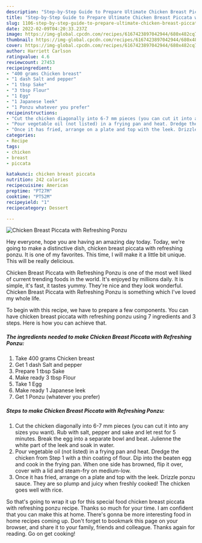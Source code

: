 ```yaml
---
description: "Step-by-Step Guide to Prepare Ultimate Chicken Breast Piccata with Refreshing Ponzu"
title: "Step-by-Step Guide to Prepare Ultimate Chicken Breast Piccata with Refreshing Ponzu"
slug: 1106-step-by-step-guide-to-prepare-ultimate-chicken-breast-piccata-with-refreshing-ponzu
date: 2022-02-09T04:20:33.237Z
image: https://img-global.cpcdn.com/recipes/6167423897042944/680x482cq70/chicken-breast-piccata-with-refreshing-ponzu-recipe-main-photo.jpg
thumbnail: https://img-global.cpcdn.com/recipes/6167423897042944/680x482cq70/chicken-breast-piccata-with-refreshing-ponzu-recipe-main-photo.jpg
cover: https://img-global.cpcdn.com/recipes/6167423897042944/680x482cq70/chicken-breast-piccata-with-refreshing-ponzu-recipe-main-photo.jpg
author: Harriett Carlson
ratingvalue: 4.6
reviewcount: 27453
recipeingredient:
- "400 grams Chicken breast"
- "1 dash Salt and pepper"
- "1 tbsp Sake"
- "3 tbsp Flour"
- "1 Egg"
- "1 Japanese leek"
- "1 Ponzu whatever you prefer"
recipeinstructions:
- "Cut the chicken diagonally into 6-7 mm pieces (you can cut it into any sizes you want). Rub with salt, pepper and sake and let rest for 5 minutes. Break the egg into a separate bowl and beat. Julienne the white part of the leek and soak in water."
- "Pour vegetable oil (not listed) in a frying pan and heat. Dredge the chicken from Step 1 with a thin coating of flour. Dip into the beaten egg and cook in the frying pan. When one side has browned, flip it over, cover with a lid and steam-fry on medium-low."
- "Once it has fried, arrange on a plate and top with the leek. Drizzle ponzu sauce. They are so plump and juicy when freshly cooked! The chicken goes well with rice."
categories:
- Recipe
tags:
- chicken
- breast
- piccata

katakunci: chicken breast piccata 
nutrition: 242 calories
recipecuisine: American
preptime: "PT27M"
cooktime: "PT52M"
recipeyield: "1"
recipecategory: Dessert

---
```



![Chicken Breast Piccata with Refreshing Ponzu](https://img-global.cpcdn.com/recipes/6167423897042944/680x482cq70/chicken-breast-piccata-with-refreshing-ponzu-recipe-main-photo.jpg)

Hey everyone, hope you are having an amazing day today. Today, we're going to make a distinctive dish, chicken breast piccata with refreshing ponzu. It is one of my favorites. This time, I will make it a little bit unique. This will be really delicious.

Chicken Breast Piccata with Refreshing Ponzu is one of the most well liked of current trending foods in the world. It's enjoyed by millions daily. It is simple, it's fast, it tastes yummy. They're nice and they look wonderful. Chicken Breast Piccata with Refreshing Ponzu is something which I've loved my whole life.




To begin with this recipe, we have to prepare a few components. You can have chicken breast piccata with refreshing ponzu using 7 ingredients and 3 steps. Here is how you can achieve that.

<!--inarticleads1-->

##### The ingredients needed to make Chicken Breast Piccata with Refreshing Ponzu:

1. Take 400 grams Chicken breast
1. Get 1 dash Salt and pepper
1. Prepare 1 tbsp Sake
1. Make ready 3 tbsp Flour
1. Take 1 Egg
1. Make ready 1 Japanese leek
1. Get 1 Ponzu (whatever you prefer)




<!--inarticleads2-->

##### Steps to make Chicken Breast Piccata with Refreshing Ponzu:

1. Cut the chicken diagonally into 6-7 mm pieces (you can cut it into any sizes you want). Rub with salt, pepper and sake and let rest for 5 minutes. Break the egg into a separate bowl and beat. Julienne the white part of the leek and soak in water.
1. Pour vegetable oil (not listed) in a frying pan and heat. Dredge the chicken from Step 1 with a thin coating of flour. Dip into the beaten egg and cook in the frying pan. When one side has browned, flip it over, cover with a lid and steam-fry on medium-low.
1. Once it has fried, arrange on a plate and top with the leek. Drizzle ponzu sauce. They are so plump and juicy when freshly cooked! The chicken goes well with rice.




So that's going to wrap it up for this special food chicken breast piccata with refreshing ponzu recipe. Thanks so much for your time. I am confident that you can make this at home. There's gonna be more interesting food in home recipes coming up. Don't forget to bookmark this page on your browser, and share it to your family, friends and colleague. Thanks again for reading. Go on get cooking!
